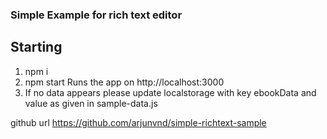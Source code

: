 ### Simple Example for rich text editor

## Starting

1. npm i
2. npm start Runs the app on http://localhost:3000
3. If no data appears please update localstorage with key ebookData and value as given in sample-data.js

github url https://github.com/arjunvnd/simple-richtext-sample
